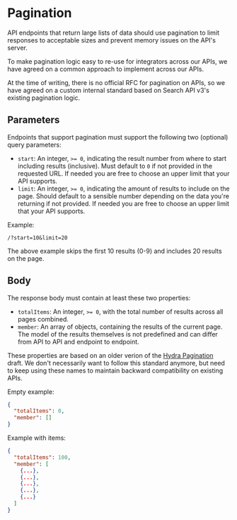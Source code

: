 # Pagination

API endpoints that return large lists of data should use pagination to limit responses to acceptable sizes and prevent memory issues on the API's server.

To make pagination logic easy to re-use for integrators across our APIs, we have agreed on a common approach to implement across our APIs.

At the time of writing, there is no official RFC for pagination on APIs, so we have agreed on a custom internal standard based on Search API v3's existing pagination logic.

## Parameters

Endpoints that support pagination must support the following two (optional) query parameters:

* `start`: An integer, `>= 0`, indicating the result number from where to start including results (inclusive). Must default to `0` if not provided in the requested URL. If needed you are free to choose an upper limit that your API supports.
* `limit`: An integer, `>= 0`, indicating the amount of results to include on the page. Should default to a sensible number depending on the data you're returning if not provided. If needed you are free to choose an upper limit that your API supports.

Example:

```
/?start=10&limit=20
```

The above example skips the first 10 results (0-9) and includes 20 results on the page.

## Body

The response body must contain at least these two properties:

* `totalItems`: An integer, `>= 0`, with the total number of results across all pages combined.
* `member`: An array of objects, containing the results of the current page. The model of the results themselves is not predefined and can differ from API to API and endpoint to endpoint.

These properties are based on an older verion of the [Hydra Pagination](https://www.w3.org/community/hydra/wiki/Pagination) draft. We don't necessarily want to follow this standard anymore, but need to keep using these names to maintain backward compatibility on existing APIs.

Empty example:

```json
{
  "totalItems": 0,
  "member": []
}
```

Example with items:

```json
{
  "totalItems": 100,
  "member": [
    {...},
    {...},
    {...},
    {...},
    {...}
  ]
}
```
